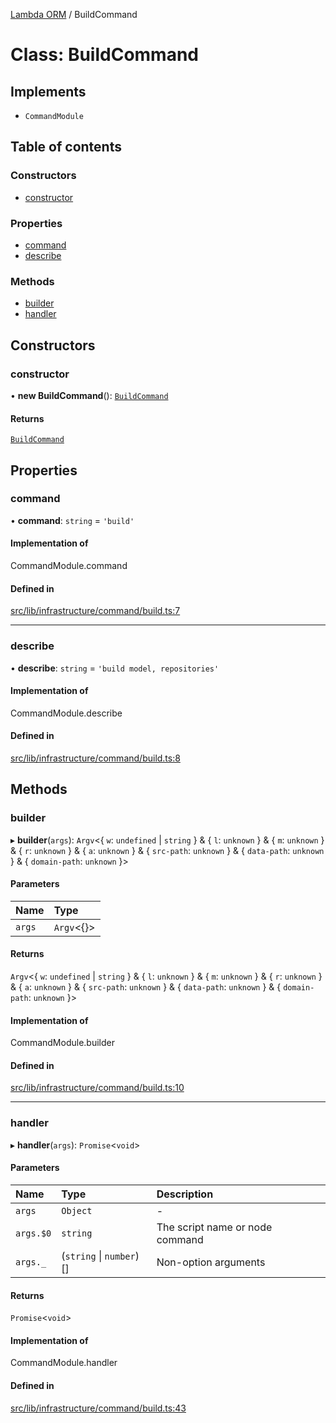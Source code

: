 [Lambda ORM](../README.md) / BuildCommand

# Class: BuildCommand

## Implements

- `CommandModule`

## Table of contents

### Constructors

- [constructor](BuildCommand.md#constructor)

### Properties

- [command](BuildCommand.md#command)
- [describe](BuildCommand.md#describe)

### Methods

- [builder](BuildCommand.md#builder)
- [handler](BuildCommand.md#handler)

## Constructors

### constructor

• **new BuildCommand**(): [`BuildCommand`](BuildCommand.md)

#### Returns

[`BuildCommand`](BuildCommand.md)

## Properties

### command

• **command**: `string` = `'build'`

#### Implementation of

CommandModule.command

#### Defined in

[src/lib/infrastructure/command/build.ts:7](https://github.com/FlavioLionelRita/lambdaorm-cli/blob/657a7b7/src/lib/infrastructure/command/build.ts#L7)

___

### describe

• **describe**: `string` = `'build model, repositories'`

#### Implementation of

CommandModule.describe

#### Defined in

[src/lib/infrastructure/command/build.ts:8](https://github.com/FlavioLionelRita/lambdaorm-cli/blob/657a7b7/src/lib/infrastructure/command/build.ts#L8)

## Methods

### builder

▸ **builder**(`args`): `Argv`\<\{ `w`: `undefined` \| `string`  } & \{ `l`: `unknown`  } & \{ `m`: `unknown`  } & \{ `r`: `unknown`  } & \{ `a`: `unknown`  } & \{ `src-path`: `unknown`  } & \{ `data-path`: `unknown`  } & \{ `domain-path`: `unknown`  }\>

#### Parameters

| Name | Type |
| :------ | :------ |
| `args` | `Argv`\<{}\> |

#### Returns

`Argv`\<\{ `w`: `undefined` \| `string`  } & \{ `l`: `unknown`  } & \{ `m`: `unknown`  } & \{ `r`: `unknown`  } & \{ `a`: `unknown`  } & \{ `src-path`: `unknown`  } & \{ `data-path`: `unknown`  } & \{ `domain-path`: `unknown`  }\>

#### Implementation of

CommandModule.builder

#### Defined in

[src/lib/infrastructure/command/build.ts:10](https://github.com/FlavioLionelRita/lambdaorm-cli/blob/657a7b7/src/lib/infrastructure/command/build.ts#L10)

___

### handler

▸ **handler**(`args`): `Promise`\<`void`\>

#### Parameters

| Name | Type | Description |
| :------ | :------ | :------ |
| `args` | `Object` | - |
| `args.$0` | `string` | The script name or node command |
| `args._` | (`string` \| `number`)[] | Non-option arguments |

#### Returns

`Promise`\<`void`\>

#### Implementation of

CommandModule.handler

#### Defined in

[src/lib/infrastructure/command/build.ts:43](https://github.com/FlavioLionelRita/lambdaorm-cli/blob/657a7b7/src/lib/infrastructure/command/build.ts#L43)
